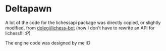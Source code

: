 # Deltapawn

A lot of the code for the lichessapi package was directly copied, or slightly modified, from [dolegi/lichess-bot](https://github.com/dolegi/lichess-bot) (now I don't have to rewrite an API for lichess!!! :P)

The engine code was designed by me :D